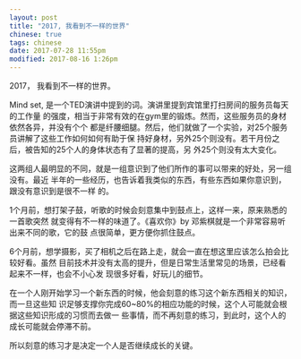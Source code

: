 ```yaml
---
layout: post
title: "2017, 我看到不一样的世界"
chinese: true
tags: chinese
date: 2017-07-28 11:55pm
modified: 2017-08-16 1:26pm
---
```


2017， 我看到不一样的世界。

Mind set, 是一个TED演讲中提到的词。演讲里提到宾馆里打扫房间的服务员每天的工作量
的强度，相当于非常有效的在gym里的锻炼。然而，这些服务员的身材依然各异，并没有个个
都是纤腰细腿。然后，他们就做了一个实验，对25个服务员讲解了这些工作如何如何有助于保
持好身材，另外25个则没有。若干月份之后，被告知的25个人的身体状态有了显著的提高，另
外25个则没有太大变化。

这两组人最明显的不同，就是一组意识到了他们所作的事可以带来的好处，另一组没有。最近
半年的一些经历，也告诉着我类似的东西，有些东西如果你意识到，跟没有意识到是很不一样
的。

1个月前，想打架子鼓，听歌的时候会刻意集中到鼓点上，这样一来，原来熟悉的一首歌突然
就变得有不一样的味道了。《喜欢你》by 邓紫棋就是一个非常容易听出来不同的歌，它的鼓
点很简单，更方便你抓住鼓点。

6个月前，想学摄影，买了相机之后在路上走，就会一直在想这里应该怎么拍会比较好看。虽然
目前技术并没有太高的提升，但是日常生活里常见的场景，已经看起来不一样，也会不小心发
现很多好看，好玩儿的细节。

在一个人刚开始学习一个新东西的时候，他会刻意的练习这个新东西相关的知识，而一旦这些知
识足够支撑你完成60~80%的相应功能的时候，这个人可能就会根据这些知识形成的习惯而去做一
些事情，而不再刻意的练习，到此时，这个人的成长可能就会停滞不前。

所以刻意的练习才是决定一个人是否继续成长的关键。
